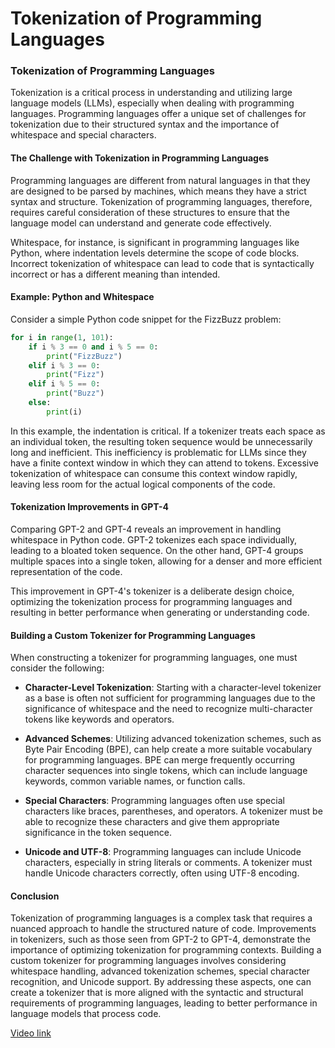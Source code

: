 # Tokenization of Programming Languages

### Tokenization of Programming Languages

Tokenization is a critical process in understanding and utilizing large language models (LLMs), especially when dealing with programming languages. Programming languages offer a unique set of challenges for tokenization due to their structured syntax and the importance of whitespace and special characters.

#### The Challenge with Tokenization in Programming Languages

Programming languages are different from natural languages in that they are designed to be parsed by machines, which means they have a strict syntax and structure. Tokenization of programming languages, therefore, requires careful consideration of these structures to ensure that the language model can understand and generate code effectively.

Whitespace, for instance, is significant in programming languages like Python, where indentation levels determine the scope of code blocks. Incorrect tokenization of whitespace can lead to code that is syntactically incorrect or has a different meaning than intended.

#### Example: Python and Whitespace

Consider a simple Python code snippet for the FizzBuzz problem:

```python
for i in range(1, 101):
    if i % 3 == 0 and i % 5 == 0:
        print("FizzBuzz")
    elif i % 3 == 0:
        print("Fizz")
    elif i % 5 == 0:
        print("Buzz")
    else:
        print(i)
```

In this example, the indentation is critical. If a tokenizer treats each space as an individual token, the resulting token sequence would be unnecessarily long and inefficient. This inefficiency is problematic for LLMs since they have a finite context window in which they can attend to tokens. Excessive tokenization of whitespace can consume this context window rapidly, leaving less room for the actual logical components of the code.

#### Tokenization Improvements in GPT-4

Comparing GPT-2 and GPT-4 reveals an improvement in handling whitespace in Python code. GPT-2 tokenizes each space individually, leading to a bloated token sequence. On the other hand, GPT-4 groups multiple spaces into a single token, allowing for a denser and more efficient representation of the code.

This improvement in GPT-4's tokenizer is a deliberate design choice, optimizing the tokenization process for programming languages and resulting in better performance when generating or understanding code.

#### Building a Custom Tokenizer for Programming Languages

When constructing a tokenizer for programming languages, one must consider the following:

- **Character-Level Tokenization**: Starting with a character-level tokenizer as a base is often not sufficient for programming languages due to the significance of whitespace and the need to recognize multi-character tokens like keywords and operators.

- **Advanced Schemes**: Utilizing advanced tokenization schemes, such as Byte Pair Encoding (BPE), can help create a more suitable vocabulary for programming languages. BPE can merge frequently occurring character sequences into single tokens, which can include language keywords, common variable names, or function calls.

- **Special Characters**: Programming languages often use special characters like braces, parentheses, and operators. A tokenizer must be able to recognize these characters and give them appropriate significance in the token sequence.

- **Unicode and UTF-8**: Programming languages can include Unicode characters, especially in string literals or comments. A tokenizer must handle Unicode characters correctly, often using UTF-8 encoding.

#### Conclusion

Tokenization of programming languages is a complex task that requires a nuanced approach to handle the structured nature of code. Improvements in tokenizers, such as those seen from GPT-2 to GPT-4, demonstrate the importance of optimizing tokenization for programming contexts. Building a custom tokenizer for programming languages involves considering whitespace handling, advanced tokenization schemes, special character recognition, and Unicode support. By addressing these aspects, one can create a tokenizer that is more aligned with the syntactic and structural requirements of programming languages, leading to better performance in language models that process code.

[Video link](https://www.youtube.com/watch?v=zduSFxRajkE?t=684)